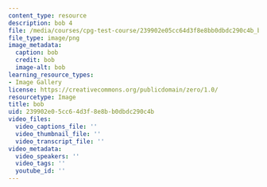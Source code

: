 ```yaml
---
content_type: resource
description: bob 4
file: /media/courses/cpg-test-course/239902e05cc64d3f8e8bb0dbdc290c4b_bob.png
file_type: image/png
image_metadata:
  caption: bob
  credit: bob
  image-alt: bob
learning_resource_types:
- Image Gallery
license: https://creativecommons.org/publicdomain/zero/1.0/
resourcetype: Image
title: bob
uid: 239902e0-5cc6-4d3f-8e8b-b0dbdc290c4b
video_files:
  video_captions_file: ''
  video_thumbnail_file: ''
  video_transcript_file: ''
video_metadata:
  video_speakers: ''
  video_tags: ''
  youtube_id: ''
---
```

